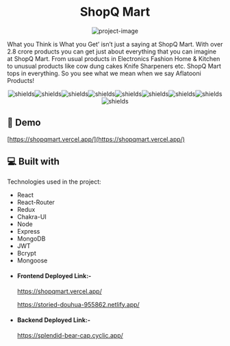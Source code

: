
<h1 align="center" id="title">ShopQ Mart</h1>

<p align="center"><img src="https://socialify.git.ci/SCjadhav21/Project_ShopQ_Mart/image?language=1&amp;owner=1&amp;name=1&amp;stargazers=1&amp;theme=Light" alt="project-image"></p>

<p id="description">What you Think is What you Get’ isn’t just a saying at ShopQ Mart. With over 2.8 crore products you can get just about everything that you can imagine at ShopQ Mart. From usual products in Electronics Fashion Home &amp; Kitchen to unusual products like cow dung cakes Knife Sharpeners etc. ShopQ Mart tops in everything. So you see what we mean when we say Aflatooni Products!</p>

<p align="center"><img src="https://img.shields.io/badge/JavaScript-323330?style=plastic&amp;logo=javascript&amp;logoColor=F7DF1E" alt="shields"><img src="https://img.shields.io/badge/React-20232A?style=plastic&amp;logo=react&amp;logoColor=61DAFB" alt="shields"><img src="https://img.shields.io/badge/React_Router-CA4245?style=plastic&amp;logo=react-router&amp;logoColor=white" alt="shields"><img src="https://img.shields.io/badge/Redux-593D88?style=plastic&amp;logo=redux&amp;logoColor=white" alt="shields"><img src="https://img.shields.io/badge/Chakra--UI-319795?style=plastic&amp;logo=chakra-ui&amp;logoColor=white" alt="shields"><img src="https://img.shields.io/badge/Node.js-339933?style=plastic&amp;logo=nodedotjs&amp;logoColor=white" alt="shields"><img src="https://img.shields.io/badge/Express.js-000000?style=plastic&amp;logo=express&amp;logoColor=white" alt="shields"><img src="https://img.shields.io/badge/MongoDB-4EA94B?style=plastic&amp;logo=mongodb&amp;logoColor=white" alt="shields"><img src="https://img.shields.io/badge/JWT-black?plastic&amp;logo=JSON%20web%20tokens" alt="shields"></p>

<h2>🚀 Demo</h2>

[https://shopqmart.vercel.app/](https://shopqmart.vercel.app/)

  
  
<h2>💻 Built with</h2>

Technologies used in the project:

*   React
*   React-Router
*   Redux
*   Chakra-UI
*   Node
*   Express
*   MongoDB
*   JWT
*   Bcrypt
*   Mongoose


<ul>
   <li>
      <h4>Frontend Deployed Link:-</h4>
      <p><a href="https://shopqmart.vercel.app/">https://shopqmart.vercel.app/</a></p>
    <p><a href="https://storied-douhua-955862.netlify.app/">https://storied-douhua-955862.netlify.app/</a></p>
  </li>
  <li>
      <h4>Backend Deployed Link:-</h4>
      <p><a href="https://splendid-bear-cap.cyclic.app/">https://splendid-bear-cap.cyclic.app/</a></p>
  </li>
  </ul>
       

